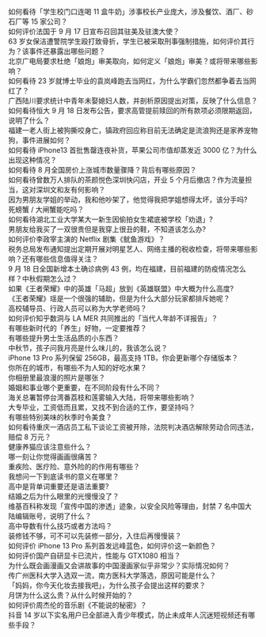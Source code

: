 如何看待「学生校门口连喝 11 盒牛奶」涉事校长产业庞大，涉及餐饮、酒厂、砂石厂等 15 家公司？  
如何评价法国于 9 月 17 日宣布召回其驻美及驻澳大使？  
63 岁女保洁遭警院学生殴打致骨折，学生已被采取刑事强制措施，如何评价其行为？该事件还暴露出哪些问题？  
北京广电局要求杜绝「娘炮」审美取向，如何定义「娘炮」审美？或将带来哪些影响？  
如何看待 23 岁就博士毕业的袁岚峰跑去当网红，为什么学霸们忽然都争着去当网红了？  
广西陆川要求统计中青年未娶媳妇人数，并剖析原因提出对策，反映了什么信息？  
如何看待恒大 9 月 18 日发布公告，要求高管提前赎回的所有款项必须限期返回，说明了什么？  
福建一老人街上被狗撕咬身亡，镇政府回应称目前无法确定是流浪狗还是家养宠物狗，事件进展如何？  
如何看待 iPhone13 首批售罄连夜补货，苹果公司市值却蒸发近 3000 亿？为什么出现这种情况？  
如何看待 8 月全国房价上涨城市数量骤降？背后有哪些原因？  
如何看待曾数万人排队的茶颜悦色深圳快闪店，开业 5 个月后撤店？作为流量担当，这对深圳文和友有何影响？  
因为男朋友学姐的举动，我和他吵架了，他觉得我把学姐想得太坏，该分手吗?  
死螃蟹 / 大闸蟹能吃吗？  
如何看待湖北工业大学某大一新生因偷拍女生裙底被学校「劝退」?  
男朋友给我买了一双很贵但是我穿上很丑的鞋，不知道该怎么办?  
如何评价李政宰主演的 Netflix 剧集《鱿鱼游戏》？  
税务总局发布通知提出定期开展对明星艺人、网络主播的税收检查，将带来哪些影响？还有哪些信息值得关注？  
9 月 18 日全国新增本土确诊病例 43 例，均在福建，目前福建的防疫情况怎么样？中秋假期怎么过？  
如果《王者荣耀》中的英雄「马超」放到《英雄联盟》中大概为什么高度?  
《王者荣耀》瑶是一个很强的辅助，但是为什么大部分玩家都排斥她呢？  
高校辅导员、行政人员可以称为大学老师吗？  
如何评价知乎数洞与 LA MER 共同推出的「当代人年龄不详报告」？  
有哪些新时代的「养生」好物，一定要推荐？  
有哪些提升男士生活品质的小东西？  
中秋节，孩子问我月亮是什么味儿的，我该怎么说？  
iPhone 13 Pro 系列保留 256GB，最高支持 1TB，你会更新哪个存储版本？  
你所在的城市，有哪些不为人知的好吃水果？  
你相册里最浪漫的照片是哪张？  
婚姻和事业哪个更重要，在不同阶段有什么不同？  
海关总署暂停台湾番荔枝和莲雾输入大陆，将带来哪些影响？  
大专毕业，工资低而且累，又找不到合适的工作，要坚持吗？  
有哪些特别美味的秋季时令美食？  
如何看待重庆一酒店员工私下谈论工资被开除，法院判决酒店解除劳动合同违法，赔偿 8 万元？  
健康养猫应该注意些什么？  
哪一刻让你觉得画画很痛苦？  
重疾险、医疗险、意外险的的作用有哪些？  
我想问一下到底读书的意义在哪里？  
高中是背单词重要还是语法重要?  
结婚之后为什么眼里的光慢慢没了？  
维基百科称发现「宣传中国的渗透」迹象，以安全风险等理由，封禁 7 名中国大陆编辑账号，说明了什么？  
高中导数有什么技巧或者方法吗？  
装修钱不够，可不可以先装修一部分，入住后再慢慢装？  
如何评价 iPhone 13 Pro 系列首发远峰蓝色，如何评价这一新颜色？  
如何评价国产自研显卡已流片，性能与 GTX1080 相当？  
为什么既会画漫画又会讲故事的中国漫画家似乎非常少？实际情况如何？  
传广州医科大学入选双一流，南方医科大学落选，原因可能是什么？  
「妈妈，你今天化妆去接我吧」，为什么孩子会提出这样的要求？  
月饼为什么这么贵？从什么时候开始的？  
如何评价周杰伦的音乐剧《不能说的秘密》？  
抖音 14 岁以下实名用户已全部进入青少年模式，防止未成年人沉迷短视频还有哪些手段？  
